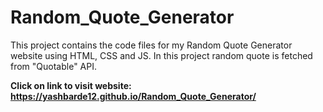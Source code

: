 # Random_Quote_Generator
This project contains the code files for my Random Quote Generator website using HTML, CSS and JS. In this project random quote is fetched from "Quotable" API.

**Click on link to visit website: https://yashbarde12.github.io/Random_Quote_Generator/**
